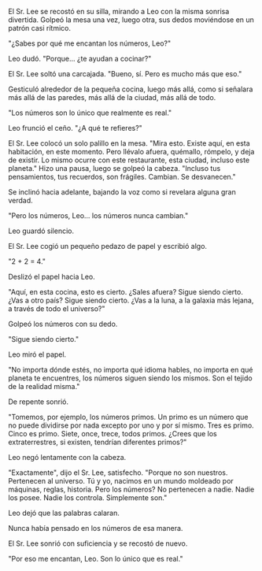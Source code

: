 El Sr. Lee se recostó en su silla, mirando a Leo con la misma sonrisa divertida. Golpeó la mesa una vez, luego otra, sus dedos moviéndose en un patrón casi rítmico.

"¿Sabes por qué me encantan los números, Leo?"

Leo dudó. "Porque... ¿te ayudan a cocinar?"

El Sr. Lee soltó una carcajada. "Bueno, sí. Pero es mucho más que eso."

Gesticuló alrededor de la pequeña cocina, luego más allá, como si señalara más allá de las paredes, más allá de la ciudad, más allá de todo.

"Los números son lo único que realmente es real."

Leo frunció el ceño. "¿A qué te refieres?"

El Sr. Lee colocó un solo palillo en la mesa. "Mira esto. Existe aquí, en esta habitación, en este momento. Pero llévalo afuera, quémallo, rómpelo, y deja de existir. Lo mismo ocurre con este restaurante, esta ciudad, incluso este planeta." Hizo una pausa, luego se golpeó la cabeza. "Incluso tus pensamientos, tus recuerdos, son frágiles. Cambian. Se desvanecen."

Se inclinó hacia adelante, bajando la voz como si revelara alguna gran verdad.

"Pero los números, Leo... los números nunca cambian."

Leo guardó silencio.

El Sr. Lee cogió un pequeño pedazo de papel y escribió algo.

"2 + 2 = 4."

Deslizó el papel hacia Leo.

"Aquí, en esta cocina, esto es cierto. ¿Sales afuera? Sigue siendo cierto. ¿Vas a otro país? Sigue siendo cierto. ¿Vas a la luna, a la galaxia más lejana, a través de todo el universo?"

Golpeó los números con su dedo.

"Sigue siendo cierto."

Leo miró el papel.

"No importa dónde estés, no importa qué idioma hables, no importa en qué planeta te encuentres, los números siguen siendo los mismos. Son el tejido de la realidad misma."

De repente sonrió.

"Tomemos, por ejemplo, los números primos. Un primo es un número que no puede dividirse por nada excepto por uno y por sí mismo. Tres es primo. Cinco es primo. Siete, once, trece, todos primos. ¿Crees que los extraterrestres, si existen, tendrían diferentes primos?"

Leo negó lentamente con la cabeza.

"Exactamente", dijo el Sr. Lee, satisfecho. "Porque no son nuestros. Pertenecen al universo. Tú y yo, nacimos en un mundo moldeado por máquinas, reglas, historia. Pero los números? No pertenecen a nadie. Nadie los posee. Nadie los controla. Simplemente son."

Leo dejó que las palabras calaran.

Nunca había pensado en los números de esa manera.

El Sr. Lee sonrió con suficiencia y se recostó de nuevo.

"Por eso me encantan, Leo. Son lo único que es real."